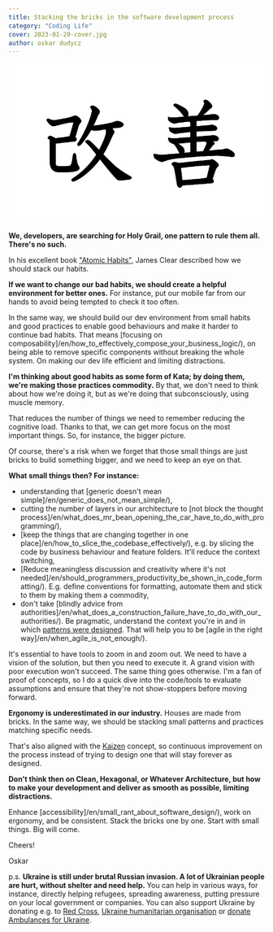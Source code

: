 ```yaml
---
title: Stacking the bricks in the software development process
category: "Coding Life"
cover: 2023-01-29-cover.jpg
author: oskar dudycz
---
```


![cover](2023-01-29-cover.jpg)

**We, developers, are searching for Holy Grail, one pattern to rule them all. There's no such.**

In his excellent book ["Atomic Habits"](https://jamesclear.com/atomic-habits), James Clear described how we should stack our habits.

**If we want to change our bad habits, we should create a helpful environment for better ones.** For instance, put our mobile far from our hands to avoid being tempted to check it too often.

In the same way, we should build our dev environment from small habits and good practices to enable good behaviours and make it harder to continue bad habits. That means [focusing on composability]/en/how_to_effectively_compose_your_business_logic/), on being able to remove specific components without breaking the whole system. On making our dev life efficient and limiting distractions.

**I'm thinking about good habits as some form of Kata; by doing them, we're making those practices commodity.** By that, we don't need to think about how we're doing it, but as we're doing that subconsciously, using muscle memory. 

That reduces the number of things we need to remember reducing the cognitive load. Thanks to that, we can get more focus on the most important things. So, for instance, the bigger picture.

Of course, there's a risk when we forget that those small things are just bricks to build something bigger, and we need to keep an eye on that.

**What small things then? For instance:**
- understanding that [generic doesn't mean simple]/en/generic_does_not_mean_simple/),
- cutting the number of layers in our architecture to [not block the thought process]/en/what_does_mr_bean_opening_the_car_have_to_do_with_programming/),
- [keep the things that are changing together in one place]/en/how_to_slice_the_codebase_effectively/), e.g. by slicing the code by business behaviour and feature folders. It'll reduce the context switching,
- [Reduce meaningless discussion and creativity where it's not needed]/en/should_programmers_productivity_be_shown_in_code_formatting/). E.g. define conventions for formatting, automate them and stick to them by making them a commodity,
- don't take [blindly advice from authorities]/en/what_does_a_construction_failure_have_to_do_with_our_authorities/). Be pragmatic, understand the context you're in and in which [patterns were designed](https://event-driven.io/en/the_magic_is_that_there_is_no_magic/). That will help you to be [agile in the right way]/en/when_agile_is_not_enough/).

It's essential to have tools to zoom in and zoom out. We need to have a vision of the solution, but then you need to execute it. A grand vision with poor execution won't succeed. The same thing goes otherwise. I'm a fan of proof of concepts, so I do a quick dive into the code/tools to evaluate assumptions and ensure that they're not show-stoppers before moving forward.

**Ergonomy is underestimated in our industry.** Houses are made from bricks. In the same way, we should be stacking small patterns and practices matching specific needs.

That's also aligned with the [Kaizen](https://en.wikipedia.org/wiki/Kaizen) concept, so continuous improvement on the process instead of trying to design one that will stay forever as designed.

**Don't think then on Clean, Hexagonal, or Whatever Architecture, but how to make your development and deliver as smooth as possible, limiting distractions.**

Enhance [accessibility]/en/small_rant_about_software_design/), work on ergonomy, and be consistent. Stack the bricks one by one. Start with small things. Big will come.

Cheers!

Oskar

p.s. **Ukraine is still under brutal Russian invasion. A lot of Ukrainian people are hurt, without shelter and need help.** You can help in various ways, for instance, directly helping refugees, spreading awareness, putting pressure on your local government or companies. You can also support Ukraine by donating e.g. to [Red Cross](https://www.icrc.org/en/donate/ukraine), [Ukraine humanitarian organisation](https://savelife.in.ua/en/donate/) or [donate Ambulances for Ukraine](https://www.gofundme.com/f/help-to-save-the-lives-of-civilians-in-a-war-zone).